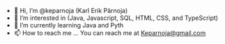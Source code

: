- 👋 Hi, I’m @keparnoja (Karl Erik Pärnoja)
- 👀 I’m interested in (Java, Javascript, SQL, HTML, CSS,  and TypeScript)
- 🌱 I’m currently learning Java and Pyth
- 📫 How to reach me ... You can reach me at Keparnoja@gmail.com

<!---
keparnoja/keparnoja is a ✨ special ✨ repository because its `README.md` (this file) appears on your GitHub profile.
You can click the Preview link to take a look at your changes.
--->
